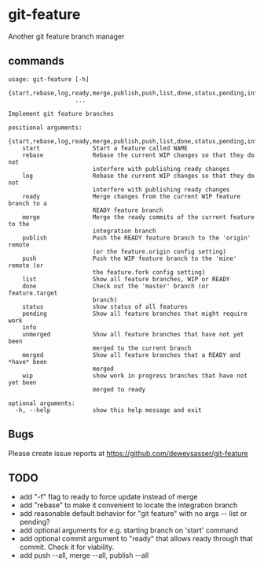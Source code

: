 # git-feature

Another git feature branch manager

## commands

    usage: git-feature [-h]
                       {start,rebase,log,ready,merge,publish,push,list,done,status,pending,info,unmerged,merged,wip}
                       ...
    
    Implement git feature branches
    
    positional arguments:
      {start,rebase,log,ready,merge,publish,push,list,done,status,pending,info,unmerged,merged,wip}
        start               Start a feature called NAME
        rebase              Rebase the current WIP changes so that they do not
                            interfere with publishing ready changes
        log                 Rebase the current WIP changes so that they do not
                            interfere with publishing ready changes
        ready               Merge changes from the current WIP feature branch to a
                            READY feature branch
        merge               Merge the ready commits of the current feature to the
                            integration branch
        publish             Push the READY feature branch to the 'origin' remote
                            (or the feature.origin config setting)
        push                Push the WIP feature branch to the 'mine' remote (or
                            the feature.fork config setting)
        list                Show all feature branches, WIP or READY
        done                Check out the 'master' branch (or feature.target
                            branch)
        status              show status of all features
        pending             Show all feature branches that might require work
        info
        unmerged            Show all feature branches that have not yet been
                            merged to the current branch
        merged              Show all feature branches that a READY and *have* been
                            merged
        wip                 show work in progress branches that have not yet been
                            merged to ready
    
    optional arguments:
      -h, --help            show this help message and exit

## Bugs

Please create issue reports at https://github.com/deweysasser/git-feature

## TODO

* add "-f" flag to ready to force update instead of merge
* add "rebase" to make it convenient to locate the integration branch
* add reasonable default behavior for "git feature" with no args -- list or pending?
* add optional arguments for e.g. starting branch on 'start' command
* add optional commit argument to "ready" that allows ready through that commit.  Check it for viability.
* add push --all,  merge --all, publish --all
